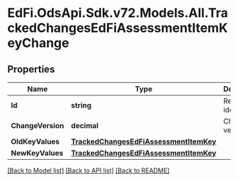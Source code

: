 # EdFi.OdsApi.Sdk.v72.Models.All.TrackedChangesEdFiAssessmentItemKeyChange

## Properties

Name | Type | Description | Notes
------------ | ------------- | ------------- | -------------
**Id** | **string** | Resource identifier | [optional] 
**ChangeVersion** | **decimal** | Change version | [optional] 
**OldKeyValues** | [**TrackedChangesEdFiAssessmentItemKey**](TrackedChangesEdFiAssessmentItemKey.md) |  | [optional] 
**NewKeyValues** | [**TrackedChangesEdFiAssessmentItemKey**](TrackedChangesEdFiAssessmentItemKey.md) |  | [optional] 

[[Back to Model list]](../../README.md#documentation-for-models) [[Back to API list]](../../README.md#documentation-for-api-endpoints) [[Back to README]](../../README.md)

